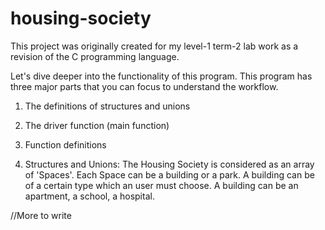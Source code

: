 # housing-society
This project was originally created for my level-1 term-2 lab work as a revision of the C programming language. 

Let's dive deeper into the functionality of this program. This program has three major parts that you can focus to understand the workflow.
1. The definitions of structures and unions
2. The driver function (main function)
3. Function definitions

1. Structures and Unions:
The Housing Society is considered as an array of 'Spaces'. Each Space can be a building or a park. A building can be of a certain type which an user must choose. A building can be an apartment, a school, a hospital.

//More to write
